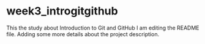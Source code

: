 # week3_introgitgithub
This the study about Introduction to Git and GitHub
I am editing the README file. Adding some more details about the project description.

